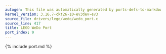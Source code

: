 ```yaml
---
autogen: This file was automatically generated by ports-defs-to-markdown.py
kernel_version: 3.16.7-ckt26-10-ev3dev-ev3
source_file: drivers/lego/wedo/wedo_port.c
source_line: 417
title: LEGO WeDo Port
port_index: 9
---
```


{% include port.md %}
